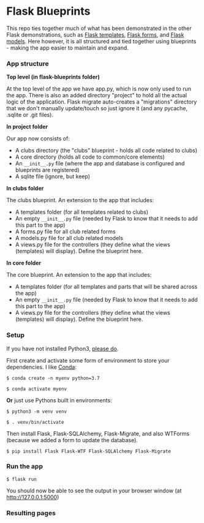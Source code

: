 # Flask Blueprints

This repo ties together much of what has been demonstrated in the other Flask demonstrations, such as [Flask templates](https://github.com/ChristinaVoss/flask-templates), [Flask forms](https://github.com/ChristinaVoss/flask-forms), and [Flask models](https://github.com/ChristinaVoss/flask-models). Here however, it is all structured and tied together using blueprints - making the app easier to maintain and expand.

### App structure

**Top level (in flask-blueprints folder)**

At the top level of the app we have app.py, which is now only used to run the app. There is also an added directory "project" to hold all the actual logic of the application. Flask migrate auto-creates a "migrations" directory that we don't manually update/touch so just ignore it (and any pycache, .sqlite or .git files).

**In project folder**

Our app now consists of:

- A clubs directory (the "clubs" blueprint - holds all code related to clubs)
- A core directory (holds all code to common/core elements)
- An `__init__.py` file (where the app and database is configured and blueprints are registered)
- A sqlite file (ignore, but keep)


**In clubs folder**

The clubs blueprint. An extension to the app that includes:

- A templates folder (for all templates related to clubs)
- An empty `__init__.py` file (needed by Flask to know that it needs to add this part to the app)
- A forms.py file for all club related forms
- A models.py file for all club related models
- A views.py file for the controllers (they define what the views (templates) will display). Define the blueprint here.

**In core folder**

The core blueprint. An extension to the app that includes:

- A templates folder (for all templates and parts that will be shared across the app)
- An empty `__init__.py` file (needed by Flask to know that it needs to add this part to the app)
- A views.py file for the controllers (they define what the views (templates) will display). Define the blueprint here.


### Setup

If you have not installed Python3, [please do](https://www.python.org/downloads/).

First create and activate some form of environment to store your dependencies. I like [Conda](https://docs.conda.io/projects/conda/en/latest/user-guide/install/index.html):

```
$ conda create -n myenv python=3.7

$ conda activate myenv
```

**Or** just use Pythons built in environments:

```
$ python3 -m venv venv

$ . venv/bin/activate
```

Then install Flask, Flask-SQLAlchemy, Flask-Migrate, and also WTForms (because we added a form to update the database).

`$ pip install Flask Flask-WTF Flask-SQLAlchemy Flask-Migrate`

### Run the app

`$ flask run`

You should now be able to see the output in your browser window (at http://127.0.0.1:5000) 

### Resulting pages
